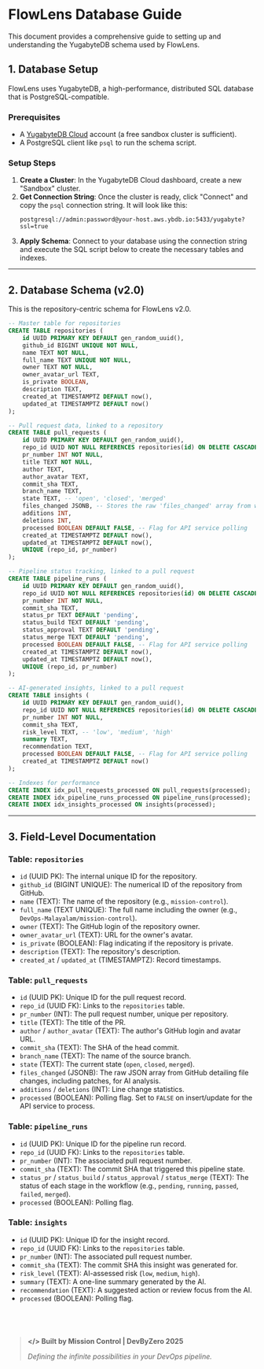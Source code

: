 # FlowLens Database Guide

This document provides a comprehensive guide to setting up and understanding the YugabyteDB schema used by FlowLens.

## 1. Database Setup

FlowLens uses YugabyteDB, a high-performance, distributed SQL database that is PostgreSQL-compatible.

### Prerequisites
- A [YugabyteDB Cloud](https://cloud.yugabyte.com/) account (a free sandbox cluster is sufficient).
- A PostgreSQL client like `psql` to run the schema script.

### Setup Steps
1.  **Create a Cluster**: In the YugabyteDB Cloud dashboard, create a new "Sandbox" cluster.
2.  **Get Connection String**: Once the cluster is ready, click "Connect" and copy the `psql` connection string. It will look like this:
    ```
    postgresql://admin:password@your-host.aws.ybdb.io:5433/yugabyte?ssl=true
    ```
3.  **Apply Schema**: Connect to your database using the connection string and execute the SQL script below to create the necessary tables and indexes.

---

## 2. Database Schema (v2.0)

This is the repository-centric schema for FlowLens v2.0.

```sql
-- Master table for repositories
CREATE TABLE repositories (
    id UUID PRIMARY KEY DEFAULT gen_random_uuid(),
    github_id BIGINT UNIQUE NOT NULL,
    name TEXT NOT NULL,
    full_name TEXT UNIQUE NOT NULL,
    owner TEXT NOT NULL,
    owner_avatar_url TEXT,
    is_private BOOLEAN,
    description TEXT,
    created_at TIMESTAMPTZ DEFAULT now(),
    updated_at TIMESTAMPTZ DEFAULT now()
);

-- Pull request data, linked to a repository
CREATE TABLE pull_requests (
    id UUID PRIMARY KEY DEFAULT gen_random_uuid(),
    repo_id UUID NOT NULL REFERENCES repositories(id) ON DELETE CASCADE,
    pr_number INT NOT NULL,
    title TEXT NOT NULL,
    author TEXT,
    author_avatar TEXT,
    commit_sha TEXT,
    branch_name TEXT,
    state TEXT, -- 'open', 'closed', 'merged'
    files_changed JSONB, -- Stores the raw 'files_changed' array from webhooks for AI processing
    additions INT,
    deletions INT,
    processed BOOLEAN DEFAULT FALSE, -- Flag for API service polling
    created_at TIMESTAMPTZ DEFAULT now(),
    updated_at TIMESTAMPTZ DEFAULT now(),
    UNIQUE (repo_id, pr_number)
);

-- Pipeline status tracking, linked to a pull request
CREATE TABLE pipeline_runs (
    id UUID PRIMARY KEY DEFAULT gen_random_uuid(),
    repo_id UUID NOT NULL REFERENCES repositories(id) ON DELETE CASCADE,
    pr_number INT NOT NULL,
    commit_sha TEXT,
    status_pr TEXT DEFAULT 'pending',
    status_build TEXT DEFAULT 'pending',
    status_approval TEXT DEFAULT 'pending',
    status_merge TEXT DEFAULT 'pending',
    processed BOOLEAN DEFAULT FALSE, -- Flag for API service polling
    created_at TIMESTAMPTZ DEFAULT now(),
    updated_at TIMESTAMPTZ DEFAULT now(),
    UNIQUE (repo_id, pr_number)
);

-- AI-generated insights, linked to a pull request
CREATE TABLE insights (
    id UUID PRIMARY KEY DEFAULT gen_random_uuid(),
    repo_id UUID NOT NULL REFERENCES repositories(id) ON DELETE CASCADE,
    pr_number INT NOT NULL,
    commit_sha TEXT,
    risk_level TEXT, -- 'low', 'medium', 'high'
    summary TEXT,
    recommendation TEXT,
    processed BOOLEAN DEFAULT FALSE, -- Flag for API service polling
    created_at TIMESTAMPTZ DEFAULT now()
);

-- Indexes for performance
CREATE INDEX idx_pull_requests_processed ON pull_requests(processed);
CREATE INDEX idx_pipeline_runs_processed ON pipeline_runs(processed);
CREATE INDEX idx_insights_processed ON insights(processed);
```

---

## 3. Field-Level Documentation

### Table: `repositories`
- `id` (UUID PK): The internal unique ID for the repository.
- `github_id` (BIGINT UNIQUE): The numerical ID of the repository from GitHub.
- `name` (TEXT): The name of the repository (e.g., `mission-control`).
- `full_name` (TEXT UNIQUE): The full name including the owner (e.g., `DevOps-Malayalam/mission-control`).
- `owner` (TEXT): The GitHub login of the repository owner.
- `owner_avatar_url` (TEXT): URL for the owner's avatar.
- `is_private` (BOOLEAN): Flag indicating if the repository is private.
- `description` (TEXT): The repository's description.
- `created_at` / `updated_at` (TIMESTAMPTZ): Record timestamps.

### Table: `pull_requests`
- `id` (UUID PK): Unique ID for the pull request record.
- `repo_id` (UUID FK): Links to the `repositories` table.
- `pr_number` (INT): The pull request number, unique per repository.
- `title` (TEXT): The title of the PR.
- `author` / `author_avatar` (TEXT): The author's GitHub login and avatar URL.
- `commit_sha` (TEXT): The SHA of the head commit.
- `branch_name` (TEXT): The name of the source branch.
- `state` (TEXT): The current state (`open`, `closed`, `merged`).
- `files_changed` (JSONB): The raw JSON array from GitHub detailing file changes, including patches, for AI analysis.
- `additions` / `deletions` (INT): Line change statistics.
- `processed` (BOOLEAN): Polling flag. Set to `FALSE` on insert/update for the API service to process.

### Table: `pipeline_runs`
- `id` (UUID PK): Unique ID for the pipeline run record.
- `repo_id` (UUID FK): Links to the `repositories` table.
- `pr_number` (INT): The associated pull request number.
- `commit_sha` (TEXT): The commit SHA that triggered this pipeline state.
- `status_pr` / `status_build` / `status_approval` / `status_merge` (TEXT): The status of each stage in the workflow (e.g., `pending`, `running`, `passed`, `failed`, `merged`).
- `processed` (BOOLEAN): Polling flag.

### Table: `insights`
- `id` (UUID PK): Unique ID for the insight record.
- `repo_id` (UUID FK): Links to the `repositories` table.
- `pr_number` (INT): The associated pull request number.
- `commit_sha` (TEXT): The commit SHA this insight was generated for.
- `risk_level` (TEXT): AI-assessed risk (`low`, `medium`, `high`).
- `summary` (TEXT): A one-line summary generated by the AI.
- `recommendation` (TEXT): A suggested action or review focus from the AI.
- `processed` (BOOLEAN): Polling flag.

</br>

> #
>
> **</> Built by Mission Control | DevByZero 2025**
>
> *Defining the infinite possibilities in your DevOps pipeline.*
> ##